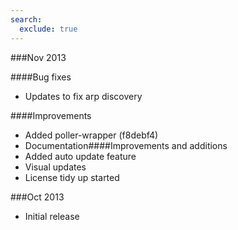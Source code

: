 ```yaml
---
search:
  exclude: true
---
```


###Nov 2013

####Bug fixes
 - Updates to fix arp discovery

####Improvements
 - Added poller-wrapper (f8debf4)
 - Documentation####Improvements and additions
 - Added auto update feature
 - Visual updates
 - License tidy up started

###Oct 2013

 - Initial release




